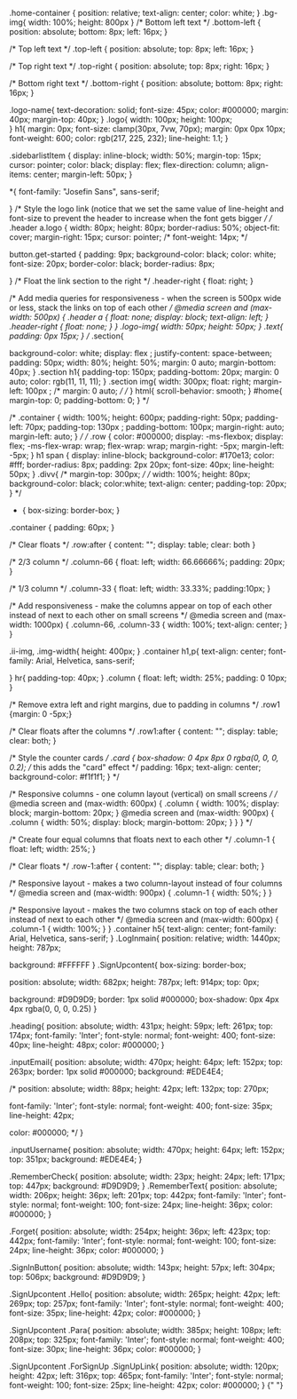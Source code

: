 <!-- # Getting Started with Create React App

This project was bootstrapped with [Create React App](https://github.com/facebook/create-react-app).

## Available Scripts

In the project directory, you can run:

### `npm start`

Runs the app in the development mode.\
Open [http://localhost:3000](http://localhost:3000) to view it in your browser.

The page will reload when you make changes.\
You may also see any lint errors in the console.

### `npm test`

Launches the test runner in the interactive watch mode.\
See the section about [running tests](https://facebook.github.io/create-react-app/docs/running-tests) for more information.

### `npm run build`

Builds the app for production to the `build` folder.\
It correctly bundles React in production mode and optimizes the build for the best performance.

The build is minified and the filenames include the hashes.\
Your app is ready to be deployed!

See the section about [deployment](https://facebook.github.io/create-react-app/docs/deployment) for more information.

### `npm run eject`

**Note: this is a one-way operation. Once you `eject`, you can't go back!**

If you aren't satisfied with the build tool and configuration choices, you can `eject` at any time. This command will remove the single build dependency from your project.

Instead, it will copy all the configuration files and the transitive dependencies (webpack, Babel, ESLint, etc) right into your project so you have full control over them. All of the commands except `eject` will still work, but they will point to the copied scripts so you can tweak them. At this point you're on your own.

You don't have to ever use `eject`. The curated feature set is suitable for small and middle deployments, and you shouldn't feel obligated to use this feature. However we understand that this tool wouldn't be useful if you couldn't customize it when you are ready for it.

## Learn More

You can learn more in the [Create React App documentation](https://facebook.github.io/create-react-app/docs/getting-started).

To learn React, check out the [React documentation](https://reactjs.org/).

### Code Splitting

This section has moved here: [https://facebook.github.io/create-react-app/docs/code-splitting](https://facebook.github.io/create-react-app/docs/code-splitting)

### Analyzing the Bundle Size

This section has moved here: [https://facebook.github.io/create-react-app/docs/analyzing-the-bundle-size](https://facebook.github.io/create-react-app/docs/analyzing-the-bundle-size)

### Making a Progressive Web App

This section has moved here: [https://facebook.github.io/create-react-app/docs/making-a-progressive-web-app](https://facebook.github.io/create-react-app/docs/making-a-progressive-web-app)

### Advanced Configuration

This section has moved here: [https://facebook.github.io/create-react-app/docs/advanced-configuration](https://facebook.github.io/create-react-app/docs/advanced-configuration)

### Deployment

This section has moved here: [https://facebook.github.io/create-react-app/docs/deployment](https://facebook.github.io/create-react-app/docs/deployment)

### `npm run build` fails to minify

This section has moved here: [https://facebook.github.io/create-react-app/docs/troubleshooting#npm-run-build-fails-to-minify](https://facebook.github.io/create-react-app/docs/troubleshooting#npm-run-build-fails-to-minify) -->




.home-container {
  position: relative;
  text-align: center;
  color: white;
}
.bg-img{
width: 100%;
height: 800px
}
/* Bottom left text */
.bottom-left {
  position: absolute;
  bottom: 8px;
  left: 16px;
}

/* Top left text */
.top-left {
  position: absolute;
  top: 8px;
  left: 16px;
}

/* Top right text */
.top-right {
  position: absolute;
  top: 8px;
  right: 16px;
}

/* Bottom right text */
.bottom-right {
  position: absolute;
  bottom: 8px;
  right: 16px;
}

.logo-name{
text-decoration: solid;
font-size: 45px;
color: #000000;
margin: 40px;
margin-top: 40px;
}
.logo{
  width: 100px;
  height: 100px;  
}
h1{
  margin: 0px;
  font-size: clamp(30px, 7vw, 70px);
  margin: 0px 0px 10px;
  font-weight: 600;
  color: rgb(217, 225, 232);
  line-height: 1.1;
}

.sidebarlistItem {
  display: inline-block;
  width: 50%;
  margin-top: 15px;
  cursor: pointer;
  color: black;
  display: flex;
  flex-direction: column;
  align-items: center;
  margin-left: 50px;
}

*{
  font-family: "Josefin Sans", sans-serif;

}
/* Style the logo link (notice that we set the same value of line-height and font-size to prevent the header to increase when the font gets bigger */
/* .header a.logo {
  width: 80px;
  height: 80px;
  border-radius: 50%;
  object-fit: cover;
  margin-right: 15px;
  cursor: pointer;
  /* font-weight: 14px; */


button.get-started {
  padding: 9px;
  background-color: black;
  color: white;
  font-size: 20px;
  border-color: black;
  border-radius: 8px;

  
}
/* Float the link section to the right */
.header-right {
  float: right;
}

/* Add media queries for responsiveness - when the screen is 500px wide or less, stack the links on top of each other */
@media screen and (max-width: 500px) {
  .header a {
    float: none;
    display: block;
    text-align: left;
  }
  .header-right {
    float: none;
  }
}
.logo-img{
  width: 50px;
  height: 50px;
}
.text{
  padding: 0px 15px;
}
/* .section{

 background-color: white;
 display: flex ;
 justify-content: space-between;
 padding: 50px;
 width: 80%;
 height: 50%;
 margin: 0 auto; 
 margin-bottom: 40px;
} 
.section h1{
  padding-top: 150px;
  padding-bottom: 20px;
  margin:  0 auto;
  color: rgb(11, 11, 11);
}
.section img{
width: 300px;
float: right;
margin-left: 100px ;
/* margin:  0 auto; */
/* }
html{
  scroll-behavior: smooth;
}
#home{
margin-top: 0;
padding-bottom: 0;
}
*/ 

/* .container {
  width: 100%;
  height: 600px;
  padding-right: 50px;
  padding-left: 70px;
  padding-top: 130px ;
  padding-bottom: 100px;
  margin-right: auto;
  margin-left: auto;
} */
/* .row {
  color: #000000;
  display: -ms-flexbox;
  display: flex;
  -ms-flex-wrap: wrap;
  flex-wrap: wrap;
  margin-right: -5px;
  margin-left: -5px;
}
h1 span {
  display: inline-block;
  background-color: #170e13;
  color: #fff;
  border-radius: 8px;
  padding: 2px 20px;
  font-size: 40px;
  line-height: 50px;
}
.divv{
  /* margin-top: 300px; */
  /* width: 100%;
  height: 80px;
  background-color: black;
  color:white;
  text-align: center;
  padding-top: 20px;
} */

* {
  box-sizing: border-box;
}

.container {
  padding: 60px;
}

/* Clear floats */
.row:after {
  content: "";
  display: table;
  clear: both
}

/* 2/3 column */
.column-66 {
  float: left;
  width: 66.66666%;
  padding: 20px;
}

/* 1/3 column */
.column-33 {
  float: left;
  width: 33.33%;
  padding:10px;
}

/* Add responsiveness - make the columns appear on top of each other instead of next to each other on small screens */
@media screen and (max-width: 1000px) {
  .column-66,
  .column-33
     {
    width: 100%;
    text-align: center;
  }
}

.ii-img, .img-width{
height: 400px;
}
.container h1,p{
  text-align: center;
  font-family: Arial, Helvetica, sans-serif;

}
hr{
  padding-top: 40px;
}
.column {
  float: left;
  width: 25%;
  padding: 0 10px;
}

/* Remove extra left and right margins, due to padding in columns */
.row1 {margin: 0 -5px;}

/* Clear floats after the columns */
.row1:after {
  content: "";
  display: table;
  clear: both;
}

/* Style the counter cards */
.card {
  box-shadow: 0 4px 8px 0 rgba(0, 0, 0, 0.2); /* this adds the "card" effect */
  padding: 16px;
  text-align: center;
  background-color: #f1f1f1;
} */

/* Responsive columns - one column layout (vertical) on small screens */
/* @media screen and (max-width: 600px) {
  .column {
    width: 100%;
    display: block;
    margin-bottom: 20px;
  }
  @media screen and (max-width: 900px) {
    .column {
      width: 50%;
      display: block;
    margin-bottom: 20px;
    }
  }
} */

/* Create four equal columns that floats next to each other */
.column-1 {
  float: left;
  width: 25%;
}

/* Clear floats */
.row-1:after {
  content: "";
  display: table;
   clear: both;
}

/* Responsive layout - makes a two column-layout instead of four columns */
@media screen and (max-width: 900px) {
  .column-1 {
    width: 50%;
  }
}

/* Responsive layout - makes the two columns stack on top of each other instead of next to each other */
@media screen and (max-width: 600px) {
  .column-1 {
    width: 100%;
  }
}
.container h5{
  text-align: center;
  font-family: Arial, Helvetica, sans-serif;
}
.LogInmain{
  position: relative;
  width: 1440px;
  height: 787px;
  
  background: #FFFFFF
}
.SignUpcontent{
  box-sizing: border-box;

  position: absolute;
  width: 682px;
  height: 787px;
  left: 914px;
  top: 0px;

  background: #D9D9D9;
  border: 1px solid #000000;
  box-shadow: 0px 4px 4px rgba(0, 0, 0, 0.25)
}

.heading{
  position: absolute;
  width: 431px;
  height: 59px;
  left: 261px;
  top: 174px;
  font-family: 'Inter';
  font-style: normal;
  font-weight: 400;
  font-size: 40px;
  line-height: 48px;
  color: #000000;
}

.inputEmail{
  position: absolute;
  width: 470px;
  height: 64px;
  left: 152px;
  top: 263px;
  border: 1px solid #000000;
  background: #EDE4E4;

  /* position: absolute;
  width: 88px;
  height: 42px;
  left: 132px;
  top: 270px;

  font-family: 'Inter';
  font-style: normal;
  font-weight: 400;
  font-size: 35px;
  line-height: 42px;

  color: #000000; */
}

.inputUsername{
  position: absolute;
  width: 470px;
  height: 64px;
  left: 152px;
  top: 351px;
  background: #EDE4E4;
}

.RememberCheck{
  position: absolute;
  width: 23px;
  height: 24px;
  left: 171px;
  top: 447px;
  background: #D9D9D9;
}
.RememberText{
  position: absolute;
  width: 206px;
  height: 36px;
  left: 201px;
  top: 442px;
  font-family: 'Inter';
  font-style: normal;
  font-weight: 100;
  font-size: 24px;
  line-height: 36px;
  color: #000000;
}

.Forget{
  position: absolute;
  width: 254px;
  height: 36px;
  left: 423px;
  top: 442px;
  font-family: 'Inter';
  font-style: normal;
  font-weight: 100;
  font-size: 24px;
  line-height: 36px;
  color: #000000;
}

.SignInButton{
  position: absolute;
  width: 143px;
  height: 57px;
  left: 304px;
  top: 506px;
  background: #D9D9D9;
}

.SignUpcontent .Hello{
      position: absolute;
      width: 265px;
      height: 42px;
      left: 269px;
      top: 257px;
      font-family: 'Inter';
      font-style: normal;
      font-weight: 400;
      font-size: 35px;
      line-height: 42px;
      color: #000000;
}

.SignUpcontent .Para{
  position: absolute;
  width: 385px;
  height: 108px;
  left: 208px;
  top: 325px;
  font-family: 'Inter';
  font-style: normal;
  font-weight: 400;
  font-size: 30px;
  line-height: 36px;
  color: #000000;
}

.SignUpcontent .ForSignUp .SignUpLink{
  position: absolute;
  width: 120px;
  height: 42px;
  left: 316px;
  top: 465px;
  font-family: 'Inter';
  font-style: normal;
  font-weight: 100;
  font-size: 25px;
  line-height: 42px;
  color: #000000;
}
        <label htmlFor="fileInput">
              <i className="settingsPPIcon far fa-user-circle"></i>{" "}
            </label>